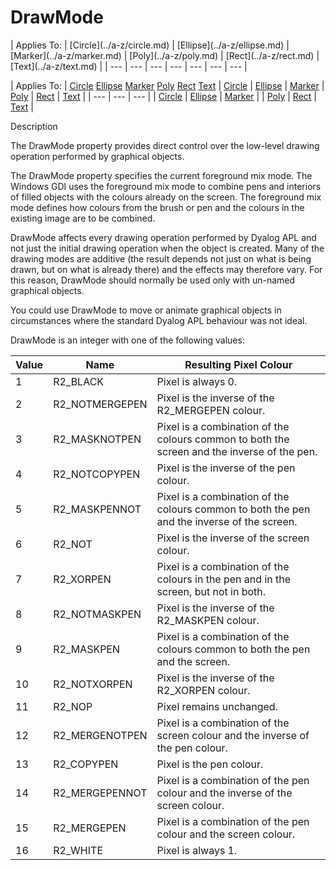




<h1 class="heading"><span class="name">DrawMode</span></h1>
| Applies To: | [Circle](../a-z/circle.md) | [Ellipse](../a-z/ellipse.md) | [Marker](../a-z/marker.md) | [Poly](../a-z/poly.md) | [Rect](../a-z/rect.md) | [Text](../a-z/text.md) |
| --- | --- | --- | --- | --- | --- | ---  |

| Applies To: | [Circle](../a-z/circle.md) [Ellipse](../a-z/ellipse.md) [Marker](../a-z/marker.md) [Poly](../a-z/poly.md) [Rect](../a-z/rect.md) [Text](../a-z/text.md) | [Circle](../a-z/circle.md) | [Ellipse](../a-z/ellipse.md) | [Marker](../a-z/marker.md) | [Poly](../a-z/poly.md) | [Rect](../a-z/rect.md) | [Text](../a-z/text.md) |
| --- | --- | ---  |
| [Circle](../a-z/circle.md) | [Ellipse](../a-z/ellipse.md) | [Marker](../a-z/marker.md) |
| [Poly](../a-z/poly.md) | [Rect](../a-z/rect.md) | [Text](../a-z/text.md) |


Description


The DrawMode property provides direct control over the low-level drawing operation performed by graphical objects.



The DrawMode property specifies the current foreground mix mode. The Windows GDI uses the foreground mix mode to combine pens and interiors of filled objects with the colours already on the screen. The foreground mix mode defines how colours from the brush or pen and the colours in the existing image are to be combined.


DrawMode affects every drawing operation performed by Dyalog APL and not just the initial drawing operation when the object is created. Many of the drawing modes are additive (the result depends not just on what is being drawn, but on what is already there) and the effects may therefore vary. For this reason, DrawMode should normally be used only with un-named graphical objects.


You could use DrawMode to move or animate graphical objects in circumstances where the standard Dyalog APL behaviour was not ideal.



DrawMode is an integer with one of the following values:

| Value | Name | Resulting Pixel Colour |
| --- | --- | ---  |
| 1 | R2_BLACK | Pixel is always 0. |
| 2 | R2_NOTMERGEPEN | Pixel is the inverse of the R2_MERGEPEN colour. |
| 3 | R2_MASKNOTPEN | Pixel is a combination of the colours common to both the screen and the inverse of the pen. |
| 4 | R2_NOTCOPYPEN | Pixel is the inverse of the pen colour. |
| 5 | R2_MASKPENNOT | Pixel is a combination of the colours common to both the pen and the inverse of the screen. |
| 6 | R2_NOT | Pixel is the inverse of the screen colour. |
| 7 | R2_XORPEN | Pixel is a combination of the colours in the pen and in the screen, but not in both. |
| 8 | R2_NOTMASKPEN | Pixel is the inverse of the R2_MASKPEN colour. |
| 9 | R2_MASKPEN | Pixel is a combination of the colours common to both the pen and the screen. |
| 10 | R2_NOTXORPEN | Pixel is the inverse of the R2_XORPEN colour. |
| 11 | R2_NOP | Pixel remains unchanged. |
| 12 | R2_MERGENOTPEN | Pixel is a combination of the screen colour and the inverse of the pen colour. |
| 13 | R2_COPYPEN | Pixel is the pen colour. |
| 14 | R2_MERGEPENNOT | Pixel is a combination of the pen colour and the inverse of the screen colour. |
| 15 | R2_MERGEPEN | Pixel is a combination of the pen colour and the screen colour. |
| 16 | R2_WHITE | Pixel is always 1. |



